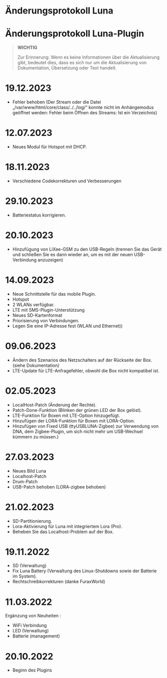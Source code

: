 # Änderungsprotokoll Luna

# Änderungsprotokoll Luna-Plugin

>**WICHTIG**
>
>Zur Erinnerung: Wenn es keine Informationen über die Aktualisierung gibt, bedeutet dies, dass es sich nur um die Aktualisierung von Dokumentation, Übersetzung oder Text handelt.

# 19.12.2023

- Fehler behoben (Der Stream oder die Datei „/var/www/html/core/class/../../log/“ konnte nicht im Anhängemodus geöffnet werden: Fehler beim Öffnen des Streams: Ist ein Verzeichnis)

# 12.07.2023

- Neues Modul für Hotspot mit DHCP.


# 18.11.2023

- Verschiedene Codekorrekturen und Verbesserungen

# 29.10.2023

- Batteriestatus korrigieren.

# 20.10.2023

- Hinzufügung von LiXee-GSM zu den USB-Regeln (trennen Sie das Gerät und schließen Sie es dann wieder an, um es mit der neuen USB-Verbindung anzuzeigen)

# 14.09.2023

- Neue Schnittstelle für das mobile Plugin.
- Hotspot
- 2 WLANs verfügbar.
- LTE mit SMS-Plugin-Unterstützung
- Neues SD-Kartenformat
- Priorisierung von Verbindungen.
- Legen Sie eine IP-Adresse fest (WLAN und Ethernet))

# 09.06.2023

- Ändern des Szenarios des Netzschalters auf der Rückseite der Box. (siehe Dokumentation)
- LTE-Update für LTE-Anfragefehler, obwohl die Box nicht kompatibel ist.

# 02.05.2023

- LocalHost-Patch (Änderung der Rechte).
- Patch-Done-Funktion (Blinken der grünen LED der Box gelöst).
- LTE-Funktion für Boxen mit LTE-Option hinzugefügt.
- Hinzufügen der LORA-Funktion für Boxen mit LORA-Option.
- Hinzufügen von Fixed USB (ttyUSBLUNA-Zigbee) zur Verwendung von DNA, dem Zigbee-Plugin, um sich nicht mehr um USB-Wechsel kümmern zu müssen.)

# 27.03.2023

- Neues Bild Luna
- Localhost-Patch
- Drum-Patch
- USB-Patch behoben (LORA-zigbee behoben)

# 21.02.2023

- SD-Partitionierung.
- Lora-Aktivierung für Luna mit integriertem Lora (Pro).
- Beheben Sie das Localhost-Problem auf der Box.

# 19.11.2022

- SD (Verwaltung)
- Fix Luna Battery (Verwaltung des Linux-Shutdowns sowie der Batterie im System).
- Rechtschreibkorrekturen (danke FuraxWorld)

# 11.03.2022

Ergänzung von Neuheiten :

- WiFi Verbindung
- LED (Verwaltung)
- Batterie (management)

# 20.10.2022

- Beginn des Plugins
